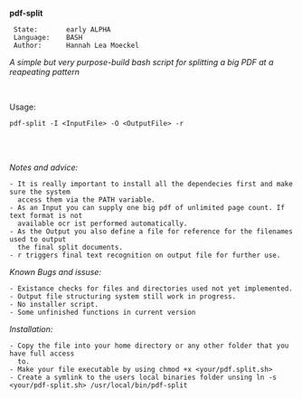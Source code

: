                                                                                                
   **pdf-split**                                                                                 
       
     State:       early ALPHA                                                                     
     Language:    BASH                                                                            
     Author:      Hannah Lea Moeckel                                                              
                                                                                               




_A simple but very purpose-build bash script for splitting a big PDF at a reapeating pattern_

<br />

  Usage:
  
    pdf-split -I <InputFile> -O <OutputFile> -r
    
    
 <br />
 <br />
  
  _Notes and advice:_
  
    - It is really important to install all the dependecies first and make sure the system
      access them via the PATH variable.
    - As an Input you can supply one big pdf of unlimited page count. If text format is not 
      available ocr ist performed automatically.
    - As the Output you also define a file for reference for the filenames used to output 
      the final split documents.
    - r triggers final text recognition on output file for further use.
      
  _Known Bugs and issuse:_
  
    - Existance checks for files and directories used not yet implemented.
    - Output file structuring system still work in progress.
    - No installer script.
    - Some unfinished functions in current version
    
  _Installation:_
   
    - Copy the file into your home directory or any other folder that you have full access 
      to.
    - Make your file executable by using chmod +x <your/pdf.split.sh>
    - Create a symlink to the users local binaries folder unsing ln -s <your/pdf-split.sh> /usr/local/bin/pdf-split
